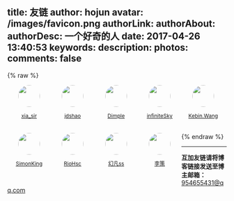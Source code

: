 title: 友链
author: hojun
avatar: /images/favicon.png
authorLink:
authorAbout:
authorDesc: 一个好奇的人
date: 2017-04-26 13:40:53
keywords:
description:
photos:
comments: false
---

{% raw %}
<style>
  .link-contentqt {
    padding: 0px !important;
    width: 100%;
  }
  .link-contentqt li {
    text-align: center;
    font-size: 12px;
    width: 100px;
    height: 100px;
    margin-bottom: 10px;
    list-style-type: none;
    float: left;
  }
  .link-contentqt li img {
      height: auto;
      max-width: 100%;
      border-radius: 100%;
      margin-bottom: 5px;
      transition: .5s;
      -webkit-transition: .5s;
      width: 50px;
      height: 50px;
  }
  .link-contentqt li a:hover img {
      transform: scale(1.2);
  }
  .link-contentqt li span {
      display: block;
      height: 32px;
      line-height: 32px;
  }
  .link-contentqt li a:hover span {
      color: #ffac00;
  }
</style>
<ul class="link-contentqt clearfix">
  <li>
    <a href="https://www.cnblogs.com/xinjianheyi" title="惟其艰难 方显勇毅;惟其笃行 弥足珍贵;惟其磨砺 始得玉成" target="_blank">
      <img src="https://wx4.sinaimg.cn/large/006bYVyvgy1fr1gyl3ofdj309z09z3z3.jpg" width="50" height="50">
      <span class="sitename">xia_sir</span>
    </a>
  </li>
  <li>
    <a href="http://www.jdshao.com/" title="jdshao 的技术小栈" target="_blank">
      <img src="http://jdshao.com/wp-content/uploads/2018/02/avator.jpg" width="50" height="50">
      <span class="sitename">jdshao</span>
    </a>
  </li>
  <li>
    <a href="http://www.bianxiaofeng.com/" title="少年心事当拿云" target="_blank">
      <img src="http://resources.bianxiaofeng.top/authorHead.jpg" width="50" height="50">
      <span class="sitename">Dimple</span>
    </a>
  </li>
  <li>
    <a href="http://blog.boxmoe.cn/" title="infiniteSky - 在自由的天空翱翔" target="_blank">
      <img src="https://wx4.sinaimg.cn/large/006bYVyvgy1fr1gyl3ofdj309z09z3z3.jpg" width="50" height="50">
      <span class="sitename">infiniteSky</span>
    </a>
  </li>
  <li>
    <a href="https://yyping.top/" title="Kebin.Wang - 最萌程序员" target="_blank">
      <img src="http://yyping.top/images/avatar.jpg" width="50" height="50">
      <span class="sitename">Kebin.Wang</span>
    </a>
  </li>
  <li>
    <a href="http://kurumi.ink/" title="如果是真的，我希望他是假的。如果是假的，我希望他是真的。" target="_blank">
      <img src="http://kurumi.ink/avatar/Misaka.jpg" width="50" height="50">
      <span class="sitename">SimonKing</span>
    </a>
  </li>
<!--   <li>
    <a href="https://fkomm.cn/" title="FKomm’s Blogs" target="_blank">
      <img src="https://fkomm.cn/img/avatar.jpg" width="50" height="50">
      <span class="sitename">FKomm</span>
    </a>
  </li> -->
  <li>
    <a href="https://riohsc.github.io/" title="RioHsc" target="_blank">
      <img src="https://riohsc.github.io/img/logo.png" width="50" height="50">
      <span class="sitename">RioHsc</span>
    </a>
  </li>
  <li>
    <a href="https://www.iyohei.com/" title="幻凡ss | IT小青年" target="_blank">
      <img src="https://huanfan-1252958858.cos.ap-shanghai.myqcloud.com/pic/touxiang.jpeg" width="50" height="50">
      <span class="sitename">幻凡ss</span>
    </a>
  </li>
  <li>
    <a href="https://ailice.cn/" title="李策 | 分享生活，享受生活！" target="_blank">
      <img src="https://ailice.cn/img/avatar.jpg" width="50" height="50">
      <span class="sitename">李策</span>
    </a>
  </li>
</ul>
{% endraw %}

 ----------

**互加友链请将博客链接发送至博主邮箱：**<a href="mailto:954655431@qq.com">954655431@qq.com</a>